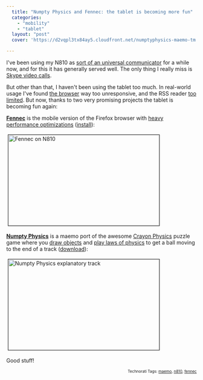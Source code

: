 ```yaml
---
  title: "Numpty Physics and Fennec: the tablet is becoming more fun"
  categories: 
    - "mobility"
    - "tablet"
  layout: "post"
  cover: 'https://d2vqpl3tx84ay5.cloudfront.net/numptyphysics-maemo-tm.jpg'

---
```

<p>
I've been using my N810 as <a href="http://bergie.iki.fi/blog/the_universal_communicator/">sort of an universal communicator</a> for a while now, and for this it has generally served well. The only thing I really miss is <a href="http://www.internettablettalk.com/2007/12/13/why-the-nokia-n810-isnt-on-times-top-10-gadgets-of-the-year/">Skype video calls</a>.
</p><p>
But other than that, I haven't been using the tablet too much. In real-world usage I've found <a href="http://tabletui.wordpress.com/2008/02/03/tablet-heart-web-browser-part-i/">the browser</a> way too unresponsive, and the RSS reader <a href="http://www.internettablettalk.com/forums/showthread.php?t=13252">too limited</a>. But now, thanks to two very promising projects the tablet is becoming fun again:
</p><p>
<strong><a href="http://wiki.mozilla.org/Mobile/FennecVision">Fennec</a></strong> is the mobile version of the Firefox browser with <a href="http://arstechnica.com/news.ars/post/20080409-first-look-mozilla-fennec-targets-handheld-browser-market.html">heavy performance optimizations</a> (<a href="http://people.mozilla.org/~vladimir/fennec.install">install</a>):
</p><p>
<a href="https://d2vqpl3tx84ay5.cloudfront.net/fennec-n810-bergie-20080411.png"><img src="https://d2vqpl3tx84ay5.cloudfront.net/fennec-n810-bergie-20080411-tm.jpg" height="240" width="400" border="1" hspace="4" vspace="4" alt="Fennec on N810" title="Fennec on N810" /></a>
</p><p>
<strong><a href="https://garage.maemo.org/projects/numptyphysics/">Numpty Physics</a></strong> is a maemo port of the awesome <a href="http://en.wikipedia.org/wiki/Crayon_Physics">Crayon Physics</a> puzzle game where you <a href="http://www.youtube.com/watch?v=QsTqspnvAaI">draw objects</a> and <a href="http://www.youtube.com/watch?v=6Za9kJGmENk&amp;feature=related">play laws of physics</a> to get a ball moving to the end of a track (<a href="https://garage.maemo.org/frs/?group_id=638&amp;release_id=1657">download</a>):
</p><p>
<a href="https://d2vqpl3tx84ay5.cloudfront.net/numptyphysics-maemo.png"><img src="https://d2vqpl3tx84ay5.cloudfront.net/numptyphysics-maemo-tm.jpg" height="240" width="400" border="1" hspace="4" vspace="4" alt="Numpty Physics explanatory track" title="Numpty Physics explanatory track" /></a>
</p><p>
Good stuff!
</p>
<p style="text-align:right;font-size:10px;">Technorati Tags: <a href="http://www.technorati.com/tag/maemo">maemo</a>, <a href="http://www.technorati.com/tag/n810">n810</a>, <a href="http://www.technorati.com/tag/fennec">fennec</a></p>
